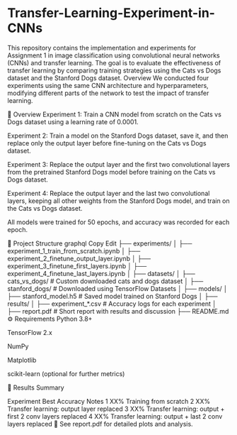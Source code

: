 # Transfer-Learning-Experiment-in-CNNs
This repository contains the implementation and experiments for Assignment 1 in image classification using convolutional neural networks (CNNs) and transfer learning. The goal is to evaluate the effectiveness of transfer learning by comparing training strategies using the Cats vs Dogs dataset and the Stanford Dogs dataset.
Overview
We conducted four experiments using the same CNN architecture and hyperparameters, modifying different parts of the network to test the impact of transfer learning.

🔬 Overview
Experiment 1:
Train a CNN model from scratch on the Cats vs Dogs dataset using a learning rate of 0.0001.

Experiment 2:
Train a model on the Stanford Dogs dataset, save it, and then replace only the output layer before fine-tuning on the Cats vs Dogs dataset.

Experiment 3:
Replace the output layer and the first two convolutional layers from the pretrained Stanford Dogs model before training on the Cats vs Dogs dataset.

Experiment 4:
Replace the output layer and the last two convolutional layers, keeping all other weights from the Stanford Dogs model, and train on the Cats vs Dogs dataset.

All models were trained for 50 epochs, and accuracy was recorded for each epoch.

📁 Project Structure
graphql
Copy
Edit
├── experiments/
│   ├── experiment_1_train_from_scratch.ipynb
│   ├── experiment_2_finetune_output_layer.ipynb
│   ├── experiment_3_finetune_first_layers.ipynb
│   ├── experiment_4_finetune_last_layers.ipynb
│
├── datasets/
│   ├── cats_vs_dogs/        # Custom downloaded cats and dogs dataset
│   ├── stanford_dogs/       # Downloaded using TensorFlow Datasets
│
├── models/
│   ├── stanford_model.h5    # Saved model trained on Stanford Dogs
│
├── results/
│   ├── experiment_*.csv     # Accuracy logs for each experiment
│
├── report.pdf               # Short report with results and discussion
├── README.md
⚙️ Requirements
Python 3.8+

TensorFlow 2.x

NumPy

Matplotlib

scikit-learn (optional for further metrics)

🧪 Results Summary

Experiment	Best Accuracy	Notes
1	XX%	Training from scratch
2	XX%	Transfer learning: output layer replaced
3	XX%	Transfer learning: output + first 2 conv layers replaced
4	XX%	Transfer learning: output + last 2 conv layers replaced
📄 See report.pdf for detailed plots and analysis.
